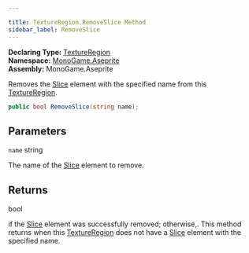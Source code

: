 ```yaml
---

title: TextureRegion.RemoveSlice Method
sidebar_label: RemoveSlice
---
```

**Declaring Type:** [TextureRegion](../)  
**Namespace:** [MonoGame.Aseprite](../../)  
**Assembly:** MonoGame.Aseprite

Removes the [Slice](../../Slice/) element with the specified name from this [TextureRegion](../).

```csharp
public bool RemoveSlice(string name);
```

## Parameters

`name`  string

The name of the [Slice](../../Slice/) element to remove.

## Returns

bool

 if the [Slice](../../Slice/) element was successfully removed; otherwise,.  This method returns  when this [TextureRegion](../)                does not have a [Slice](../../Slice/) element with the specified name.


